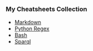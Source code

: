 ### My Cheatsheets Collection

* [Markdown](../cheatsheets/Markdown_Cheat_Sheet_v1-1.pdf)
* [Python Regex](../cheatsheets/python-regular-expressions-cheat-sheet.pdf)
* [Bash](https://devhints.io/bash)
* [Sparql](http://www.iro.umontreal.ca/~lapalme/ift6281/sparql-1_1-cheat-sheet.pdf)